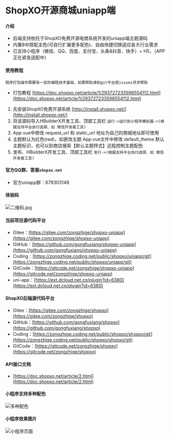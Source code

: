 # ShopXO开源商城uniapp端

#### 介绍
* 后端支持依托于ShopXO免费开源电商系统开发的uniapp端主题源码
* 内置8中搭配主色(可自行扩展更多配色)、自由快捷切换适应各大行业需求
* 已支持小程序（微信、QQ、百度、支付宝、头条&抖音、快手）+ H5，（APP正在紧急适配中）

#### 使用教程
`程序打包操作需要有一定的编程技术基础、如需帮助请到git平台提issues寻求帮助`
* 打包教程 [https://doc.shopxo.net/article/1/293727233598554112.html](https://doc.shopxo.net/article/1/293727233598554112.html)

1. 先安装ShopXO免费开源系统 [http://install.shopxo.net/](http://install.shopxo.net/)
2. 将该源码导入HBuilderX开发工具、顶部工具栏 `运行->运行到小程序模拟器->(根据支持平台自行选择、如 微信开发者工具)`
3. App.vue中修改 request_url 和 static_url 地址为自己的商城地址即可使用
4. 主题默认为红色(red)，如更改主题 App.vue文件中修改 default_theme 默认主题标识，也可以到商店搜索【默认主题样式】远程控制主题配色
5. 发布、HBuilderX开发工具、顶部工具栏 `发行->(根据支持平台自行选择、如 微信开发者工具)`

#### 官方QQ群、答案`shopxo.net`
* 官方uniapp群：679303149

#### 体验码
![二维码.jpg](https://doc.shopxo.net/upload/image/20211211/1639234221484373.jpg)


#### 当前项目源代码平台
* Gitee：[https://gitee.com/zongzhige/shopxo-uniapp](https://gitee.com/zongzhige/shopxo-uniapp)
* GitHub：[https://github.com/gongfuxiang/shopxo-uniapp](https://github.com/gongfuxiang/shopxo-uniapp)
* Coding：[https://zongzhige.coding.net/public/shopxo/uniapp/git](https://zongzhige.coding.net/public/shopxo/uniapp/git)
* GitCode：[https://gitcode.net/zongzhige/shopxo-uniapp](https://gitcode.net/zongzhige/shopxo-uniapp)
* uni-app：[https://ext.dcloud.net.cn/plugin?id=6380](https://ext.dcloud.net.cn/plugin?id=6380)

#### ShopXO后端源代码平台
* Gitee：[https://gitee.com/zongzhige/shopxo](https://gitee.com/zongzhige/shopxo)
* GitHub：[https://github.com/gongfuxiang/shopxo](https://github.com/gongfuxiang/shopxo)
* Coding：[https://zongzhige.coding.net/public/shopxo/shopxo/git](https://zongzhige.coding.net/public/shopxo/shopxo/git)
* GitCode：[https://gitcode.net/zongzhige/shopxo](https://gitcode.net/zongzhige/shopxo)

#### API接口文档
* [https://doc.shopxo.net/article/2.html](https://doc.shopxo.net/article/2.html)

#### 小程序支持多种配色
![多种配色](https://shopxoserver.oss-cn-beijing.aliyuncs.com/demo/app/color.png "配色.jpg")

#### 小程序效果图片
![小程序页面](https://shopxoserver.oss-cn-beijing.aliyuncs.com/demo/app/page.png "小程序页面.jpg")